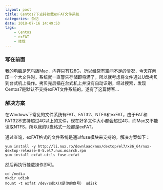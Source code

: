 ```yaml
---
layout: post
title: Centos7下支持挂载exFAT文件系统
categories: 杂记
date: 2018-07-16 14:49:53
tags:
    - Centos
    - exFAT
    - 挂载
---
```

### 写在前面
我的电脑是乞丐版Mac，内存只有128G，所以经常有空间不足的情况，今天在解压一个大文件时，系统就一直警告存储即将满了，所以就考虑将文件通过U盘拷贝到台式机上操作。拷贝完后插在台式机上并没有自动识别，经过搜索，发现Centos7是默认不支持exFAT文件系统的。遂有了这篇博客...

<!-- more -->

### 解决方案
在Windows下常见的文件系统有FAT、FAT32、NTFS和exFAT，由于FAT和FAT32不支持超过4G以上的文件，现在好多文件大小都会超过4G，而Mac又不能读取NTFS，所以我的U盘格式一般都是exFAT。

通过查询，exFAT格式的文件系统是通过fuse模块来支持的，解决方案如下：
```shell
yum install -y http://li.nux.ro/download/nux/dextop/el7/x86_64/nux-dextop-release-0-5.el7.nux.noarch.rpm
yum install exfat-utils fuse-exfat
```
然后再执行挂载操作即可。
```shell
cd /media
mkdir udisk
mount -t exfat /dev/sdbX(X是你的盘号） udisk
```
